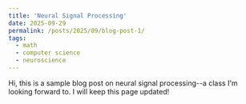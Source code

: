 ```yaml
---
title: 'Neural Signal Processing'
date: 2025-09-29
permalink: /posts/2025/09/blog-post-1/
tags:
  - math
  - computer science
  - neuroscience
---
```


Hi, this is a sample blog post on neural signal processing--a class I'm looking forward to. I will keep this page updated!

